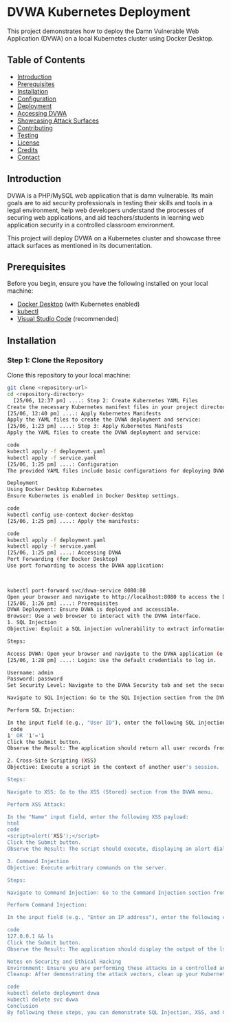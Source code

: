 # DVWA Kubernetes Deployment

This project demonstrates how to deploy the Damn Vulnerable Web Application (DVWA) on a local Kubernetes cluster using Docker Desktop.

## Table of Contents

- [Introduction](#introduction)
- [Prerequisites](#prerequisites)
- [Installation](#installation)
- [Configuration](#configuration)
- [Deployment](#deployment)
- [Accessing DVWA](#accessing-dvwa)
- [Showcasing Attack Surfaces](#showcasing-attack-surfaces)
- [Contributing](#contributing)
- [Testing](#testing)
- [License](#license)
- [Credits](#credits)
- [Contact](#contact)

## Introduction

DVWA is a PHP/MySQL web application that is damn vulnerable. Its main goals are to aid security professionals in testing their skills and tools in a legal environment, help web developers understand the processes of securing web applications, and aid teachers/students in learning web application security in a controlled classroom environment.

This project will deploy DVWA on a Kubernetes cluster and showcase three attack surfaces as mentioned in its documentation.

## Prerequisites

Before you begin, ensure you have the following installed on your local machine:

- [Docker Desktop](https://www.docker.com/products/docker-desktop) (with Kubernetes enabled)
- [kubectl](https://kubernetes.io/docs/tasks/tools/install-kubectl/)
- [Visual Studio Code](https://code.visualstudio.com/) (recommended)

## Installation

### Step 1: Clone the Repository

Clone this repository to your local machine:

```bash
git clone <repository-url>
cd <repository-directory>
  [25/06, 12:37 pm] ....: Step 2: Create Kubernetes YAML Files
Create the necessary Kubernetes manifest files in your project directory.
[25/06, 12:40 pm] ....: Apply Kubernetes Manifests
Apply the YAML files to create the DVWA deployment and service:
[25/06, 1:23 pm] ....: Step 3: Apply Kubernetes Manifests
Apply the YAML files to create the DVWA deployment and service:

code
kubectl apply -f deployment.yaml
kubectl apply -f service.yaml
[25/06, 1:25 pm] ....: Configuration
The provided YAML files include basic configurations for deploying DVWA. Modify the configurations as needed, such as updating environment variables, resource limits, or replica counts.

Deployment
Using Docker Desktop Kubernetes
Ensure Kubernetes is enabled in Docker Desktop settings.

code
kubectl config use-context docker-desktop
[25/06, 1:25 pm] ....: Apply the manifests:

code
kubectl apply -f deployment.yaml
kubectl apply -f service.yaml
[25/06, 1:25 pm] ....: Accessing DVWA
Port Forwarding (for Docker Desktop)
Use port forwarding to access the DVWA application:

                 

kubectl port-forward svc/dvwa-service 8080:80
Open your browser and navigate to http://localhost:8080 to access the DVWA application.
[25/06, 1:26 pm] ....: Prerequisites
DVWA Deployment: Ensure DVWA is deployed and accessible.
Browser: Use a web browser to interact with the DVWA interface.
1. SQL Injection
Objective: Exploit a SQL injection vulnerability to extract information from the database.

Steps:

Access DVWA: Open your browser and navigate to the DVWA application (e.g., http://localhost:<node_port>).
[25/06, 1:28 pm] ....: Login: Use the default credentials to log in.

Username: admin
Password: password
Set Security Level: Navigate to the DVWA Security tab and set the security level to Low.

Navigate to SQL Injection: Go to the SQL Injection section from the DVWA menu.

Perform SQL Injection:

In the input field (e.g., "User ID"), enter the following SQL injection payload:
 code
1' OR '1'='1
Click the Submit button.
Observe the Result: The application should return all user records from the database, indicating that the SQL injection was successful.

2. Cross-Site Scripting (XSS)
Objective: Execute a script in the context of another user's session.

Steps:

Navigate to XSS: Go to the XSS (Stored) section from the DVWA menu.

Perform XSS Attack:

In the "Name" input field, enter the following XSS payload:
html
code
<script>alert('XSS');</script>
Click the Submit button.
Observe the Result: The script should execute, displaying an alert dialog with the message "XSS". This indicates that the XSS attack was successful.

3. Command Injection
Objective: Execute arbitrary commands on the server.

Steps:

Navigate to Command Injection: Go to the Command Injection section from the DVWA menu.

Perform Command Injection:

In the input field (e.g., "Enter an IP address"), enter the following command injection payload:

code
127.0.0.1 && ls
Click the Submit button.
Observe the Result: The application should display the output of the ls command, listing the files and directories on the server, indicating that the command injection was successful.

Notes on Security and Ethical Hacking
Environment: Ensure you are performing these attacks in a controlled and legal environment, such as a local or private test network.
Cleanup: After demonstrating the attack vectors, clean up your Kubernetes resources to prevent unnecessary resource usage.

code
kubectl delete deployment dvwa
kubectl delete svc dvwa
Conclusion
By following these steps, you can demonstrate SQL Injection, XSS, and Command Injection vulnerabilities on the DVWA application deployed on your Kubernetes cluster. These demonstrations are crucial for understanding common web vulnerabilities and their potential impact. Always remember to conduct ethical hacking responsibly and within legal boundaries.
